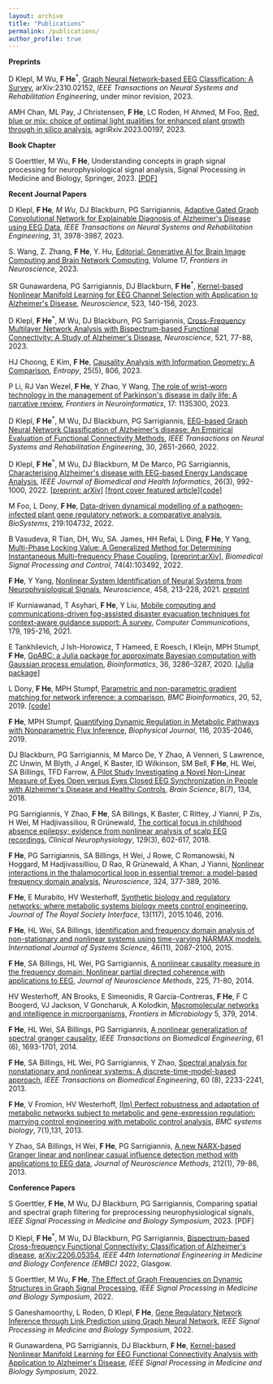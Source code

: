 ```yaml
---
layout: archive
title: "Publications"
permalink: /publications/
author_profile: true
---
```


**Preprints**

D Klepl, M Wu, **F He**<sup>*</sup>, [Graph Neural Network-based EEG Classification: A Survey](https://arxiv.org/abs/2310.02152), arXiv:2310.02152, _IEEE Transactions on Neural Systems and Rehabilitation Engineering_, under minor revision, 2023.

AMH Chan, ML Pay, J Christensen, **F He**, LC Roden, H Ahmed, M Foo, [Red, blue or mix: choice of optimal light qualities for enhanced plant growth through in silico analysis](https://www.cabidigitallibrary.org/doi/10.31220/agriRxiv.2023.00197), agriRxiv.2023.00197, 2023.

**Book Chapter**

S Goerttler, M Wu, **F He**, Understanding concepts in graph signal processing for neurophysiological signal analysis, Signal Processing in Medicine and Biology, Springer, 2023. [[PDF]](https://github.com/feihelab/feihelab.github.io/blob/master/files/Springer_Book_Chapter_Review_v2.pdf)

**Recent Journal Papers**

D Klepl, **F He**<sup>*</sup>, M Wu<sup>*</sup>, DJ Blackburn, PG Sarrigiannis, [Adaptive Gated Graph Convolutional Network for Explainable Diagnosis of Alzheimer's Disease using EEG Data](https://ieeexplore.ieee.org/document/10271565), _IEEE Transactions on Neural Systems and Rehabilitation Engineering_, 31, 3978-3987, 2023.

S. Wang, Z. Zhang, **F He**, Y. Hu, [Editorial: Generative AI for Brain Image Computing and Brain Network Computing](https://www.frontiersin.org/articles/10.3389/fnins.2023.1279470/full), Volume 17, _Frontiers in Neuroscience_, 2023.

SR Gunawardena, PG Sarrigiannis, DJ Blackburn, **F He**<sup>*</sup>, [Kernel-based Nonlinear Manifold Learning for EEG Channel Selection with Application to Alzheimer's Disease](https://www.sciencedirect.com/science/article/pii/S0306452223002531), _Neuroscience_, 523, 140-156, 2023.

D Klepl, **F He**<sup>*</sup>, M Wu, DJ Blackburn, PG Sarrigiannis, [Cross-Frequency Multilayer Network Analysis with Bispectrum-based Functional Connectivity: A Study of Alzheimer's Disease](https://www.sciencedirect.com/science/article/pii/S0306452223001677), _Neuroscience_, 521, 77-88, 2023.

HJ Choong, E Kim, **F He**, [Causality Analysis with Information Geometry: A Comparison](https://www.mdpi.com/1099-4300/25/5/806), _Entropy_, 25(5), 806, 2023.

P Li, RJ Van Wezel, **F He**, Y Zhao, Y Wang, [The role of wrist-worn technology in the management of Parkinson's disease in daily life: A narrative review](https://www.frontiersin.org/articles/10.3389/fninf.2023.1135300), _Frontiers in Neuroinformatics_, 17: 1135300, 2023.

D Klepl, **F He**<sup>*</sup>, M Wu, DJ Blackburn, PG Sarrigiannis, [EEG-based Graph Neural Network Classification of Alzheimer's disease: An Empirical Evaluation of Functional Connectivity Methods](https://ieeexplore.ieee.org/document/9878348), _IEEE Transactions on Neural Systems and Rehabilitation Engineering_, 30, 2651-2660, 2022.

D Klepl, **F He**<sup>*</sup>, M Wu, DJ Blackburn, M De Marco, PG Sarrigiannis, [Characterising Alzheimer's disease with EEG-based Energy Landscape Analysis](https://ieeexplore.ieee.org/document/9516993), _IEEE Journal of Biomedical and Health Informatics_, 26(3), 992-1000, 2022. [[preprint: arXiv]](https://arxiv.org/abs/2102.09882) [[front cover featured article]](https://ieeexplore.ieee.org/stamp/stamp.jsp?tp=&arnumber=9729648)[[code]](https://github.com/dominikklepl/AD-energy-landscape)

M Foo, L Dony, **F He**, [Data-driven dynamical modelling of a pathogen-infected plant gene regulatory network: a comparative analysis](https://www.sciencedirect.com/science/article/abs/pii/S0303264722001162), _BioSystems_, 219:104732, 2022. 

B Vasudeva, R Tian, DH, Wu, SA. James, HH Refai, L Ding, **F He**, Y Yang, [Multi-Phase Locking Value: A Generalized Method for Determining Instantaneous Multi-frequency Phase Coupling](https://www.sciencedirect.com/science/article/pii/S1746809422000143?dgcid=author), [[preprint:arXiv]](https://arxiv.org/abs/2102.10471), *Biomedical Signal Processing and Control*, 74(4):103492, 2022.

**F He**, Y Yang, [Nonlinear System Identification of Neural Systems from Neurophysiological Signals](https://www.sciencedirect.com/science/article/pii/S0306452220307703),  *Neuroscience*, 458, 213-228, 2021. [preprint](https://www.researchgate.net/publication/343563477_Nonlinear_System_Identification_of_Neural_Systems_from_Neurophysiological_Signals)

IF Kurniawanad, T Asyhari, **F He**, Y Liu, [Mobile computing and communications-driven fog-assisted disaster evacuation techniques for context-aware guidance support: A survey](https://www.sciencedirect.com/science/article/pii/S0140366421002802), *Computer Communications*, 179, 195-216, 2021.

E Tankhilevich, J Ish-Horowicz, T Hameed, E Roesch, I Kleijn, MPH Stumpf, **F He**, [GpABC: a Julia package for approximate Bayesian computation with Gaussian process emulation](https://academic.oup.com/bioinformatics/article/36/10/3286/5727756), *Bioinformatics*, 36, 3286–3287, 2020. [[Julia package]](https://github.com/tanhevg/GpABC.jl)

L Dony, **F He**, MPH Stumpf, [Parametric and non-parametric gradient matching for network inference: a comparison](https://bmcbioinformatics.biomedcentral.com/articles/10.1186/s12859-018-2590-7), *BMC Bioinformatics*, 20, 52, 2019. [[code]](https://github.com/feihelab/GradientMatching_BMCBioinformatics)

**F He**, MPH Stumpf, [Quantifying Dynamic Regulation in Metabolic Pathways with Nonparametric Flux Inference](https://www.sciencedirect.com/science/article/pii/S0006349519303273), *Biophysical Journal*, 116, 2035-2046, 2019.

DJ Blackburn, PG Sarrigiannis, M Marco De, Y Zhao, A Venneri, S Lawrence, ZC Unwin, M Blyth, J Angel, K Baster, ID Wilkinson, SM Bell, **F He**, HL Wei, SA Billings, TFD Farrow, [A Pilot Study Investigating a Novel Non-Linear Measure of Eyes Open versus Eyes Closed EEG Synchronization in People with Alzheimer's Disease and Healthy Controls](https://www.mdpi.com/2076-3425/8/7/134), *Brain Science*, 8(7), 134, 2018.

PG Sarrigiannis, Y Zhao, **F He**, SA Billings, K Baster, C Rittey, J Yianni, P Zis, H Wei, M Hadjivassiliou, R Grünewald, [The cortical focus in childhood absence epilepsy; evidence from nonlinear analysis of scalp EEG recordings](https://www.sciencedirect.com/science/article/pii/S1388245717311975), *Clinical Neurophysiology*, 129(3), 602-617, 2018.

**F He**, PG Sarrigiannis, SA Billings, H Wei, J Rowe, C Romanowski, N Hoggard, M Hadjivassilliou, D Rao, R Grünewald, A Khan, J Yianni, [Nonlinear interactions in the thalamocortical loop in essential tremor: a model-based frequency domain analysis](https://www.sciencedirect.com/science/article/pii/S0306452216002517), *Neuroscience*, 324, 377-389, 2016.

**F He**, E Murabito, HV Westerhoff, [Synthetic biology and regulatory networks: where metabolic systems biology meets control engineering](https://royalsocietypublishing.org/doi/full/10.1098/rsif.2015.1046), *Journal of The Royal Society Interface*, 13(117), 2015.1046, 2016.

**F He**, HL Wei, SA Billings, [Identification and frequency domain analysis of non-stationary and nonlinear systems using time-varying NARMAX models](https://pure.coventry.ac.uk/ws/portalfiles/portal/25886106/Post_print.pdf), *International Journal of Systems Science*, 46(11), 2087-2100, 2015.

**F He**, SA Billings, HL Wei, PG Sarrigiannis, [A nonlinear causality measure in the frequency domain: Nonlinear partial directed coherence with applications to EEG](https://www.sciencedirect.com/science/article/pii/S0165027014000247), *Journal of Neuroscience Methods*, 225, 71-80, 2014.

HV Westerhoff, AN Brooks, E Simeonidis, R García-Contreras, **F He**, F C Boogerd, VJ Jackson, V Goncharuk, A Kolodkin, [Macromolecular networks and intelligence in microorganisms](https://www.frontiersin.org/articles/10.3389/fmicb.2014.00379/full), *Frontiers in Microbiology* 5, 379, 2014.

**F He**, HL Wei, SA Billings, PG Sarrigiannis, [A nonlinear generalization of spectral granger causality](https://ieeexplore.ieee.org/abstract/document/6725625), *IEEE Transactions on Biomedical Engineering*, 61 (6), 1693-1701, 2014.

**F He**, SA Billings, HL Wei, PG Sarrigiannis, Y Zhao, [Spectral analysis for nonstationary and nonlinear systems: A discrete-time-model-based approach](https://ieeexplore.ieee.org/abstract/document/6478782), *IEEE Transactions on Biomedical Engineering*, 60 (8), 2233-2241, 2013.

**F He**, V Fromion, HV Westerhoff, [(Im) Perfect robustness and adaptation of metabolic networks subject to metabolic and gene-expression regulation: marrying control engineering with metabolic control analysis](https://link.springer.com/article/10.1186/1752-0509-7-131), *BMC systems biology*, 7(1),131, 2013.

Y Zhao, SA Billings, H Wei, **F He**, PG Sarrigiannis, [A new NARX-based Granger linear and nonlinear casual influence detection method with applications to EEG data](https://www.sciencedirect.com/science/article/pii/S0165027012003913), *Journal of Neuroscience Methods*, 212(1), 79-86, 2013.

**Conference Papers**

S Goerttler, **F He**, M Wu, DJ Blackburn, PG Sarrigiannis, Comparing spatial and spectral graph filtering for preprocessing neurophysiological signals, _IEEE Signal Processing in Medicine and Biology Symposium_, 2023. [PDF]

D Klepl, **F He**<sup>*</sup>, M Wu, DJ Blackburn, PG Sarrigiannis, [Bispectrum-based Cross-frequency Functional Connectivity: Classification of Alzheimer's disease](https://ieeexplore.ieee.org/document/9871366), [arXiv:2206.05354](https://arxiv.org/abs/2206.05354), _IEEE 44th International Engineering in Medicine and Biology Conference (EMBC)_ 2022, Glasgow.

S Goerttler, M Wu, **F He**, [The Effect of Graph Frequencies on Dynamic Structures in Graph Signal Processing](https://ieeexplore.ieee.org/abstract/document/10014954), _IEEE Signal Processing in Medicine and Biology Symposium_, 2022.

S Ganeshamoorthy, L Roden, D Klepl, **F He**, [Gene Regulatory Network Inference through Link Prediction using Graph Neural Network](https://ieeexplore.ieee.org/abstract/document/10014835), _IEEE Signal Processing in Medicine and Biology Symposium_, 2022.

R Gunawardena, PG Sarrigiannis, DJ Blackburn, **F He**, [Kernel-based Nonlinear Manifold Learning for EEG Functional Connectivity Analysis with Application to Alzheimer's Disease](https://ieeexplore.ieee.org/abstract/document/10014969), _IEEE Signal Processing in Medicine and Biology Symposium_, 2022.

